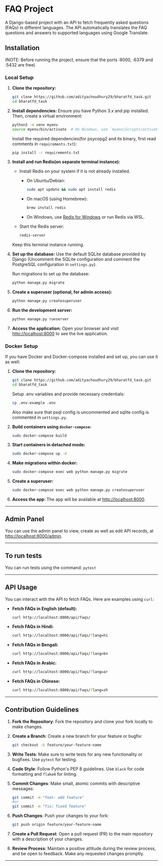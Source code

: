 # FAQ Project

A Django-based project with an API to fetch frequently asked questions (FAQs) in different languages. The API automatically translates the FAQ questions and answers to supported languages using Google Translate.

## Installation
(NOTE: Before running the project, ensure that the ports :8000, :6379 and :5432 are free)

### Local Setup

1. **Clone the repository:**
   ```bash
   git clone https://github.com/adityachoudhury29/bharatfd_task.git
   cd bharatfd_task
   ```

2. **Install dependencies:**
   Ensure you have Python 3.x and pip installed. Then, create a virtual environment:
   ```bash
   python3 -m venv myenv
   source myenv/bin/activate  # On Windows, use `myenv\Scripts\activate`
   ```

   Install the required dependencies(for psycopg2 and its binary, first read comments in `requirements.txt`):
   ```bash
   pip install -r requirements.txt
   ```

3. **Install and run Redis(on separate terminal instance):**
   - Install Redis on your system if it is not already installed.
     - On Ubuntu/Debian:
       ```bash
       sudo apt update && sudo apt install redis
       ```
     - On macOS (using Homebrew):
       ```bash
       brew install redis
       ```
     - On Windows, use [Redis for Windows](https://github.com/microsoftarchive/redis/releases) or run Redis via WSL.

   - Start the Redis server:
     ```bash
     redis-server
     ```
   Keep this terminal instance running.

4. **Set up the database:**
   Use the default SQLite database provided by Django (Uncomment the SQLite configuration and comment the PostgreSQL configuration in `settings.py`).

   Run migrations to set up the database:
   ```bash
   python manage.py migrate
   ```

5. **Create a superuser (optional, for admin access):**
   ```bash
   python manage.py createsuperuser
   ```

6. **Run the development server:**
   ```bash
   python manage.py runserver
   ```

7. **Access the application:**
   Open your browser and visit [http://localhost:8000](http://localhost:8000) to see the live application.

### Docker Setup

If you have Docker and Docker-compose installed and set up, you can use it as well:

1. **Clone the repository:**
   ```bash
   git clone https://github.com/adityachoudhury29/bharatfd_task.git
   cd bharatfd_task
   ```
   Setup .env variables and provide necessary credentials:
   ```bash
   cp .env.example .env
   ```
   Also make sure that psql config is uncommented and sqlite config is commented in `settings.py`.
   
2. **Build containers using `docker-compose`:**
   ```bash
   sudo docker-compose build
   ```
3. **Start containers in detached mode:**
   ```bash
   sudo docker-compose up -d
   ```
4. **Make migrations within docker:**
   ```bash
   sudo docker-compose exec web python manage.py migrate
   ```
5. **Create a superuser:**
   ```bash
   sudo docker-compose exec web python manage.py createsuperuser
   ```
6. **Access the app**:
   The app will be available at [http://localhost:8000](http://localhost:8000).

---

## Admin Panel
You can use the admin panel to view, create as well as edit API records, at [http://localhost:8000/admin](http://localhost:8000/admin).

---

## To run tests
You can run tests using the command: ```pytest```

---

## API Usage

You can interact with the API to fetch FAQs. Here are examples using `curl`:

- **Fetch FAQs in English (default):**
  ```bash
  curl http://localhost:8000/api/faqs/
  ```

- **Fetch FAQs in Hindi:**
  ```bash
  curl http://localhost:8000/api/faqs/?lang=hi
  ```

- **Fetch FAQs in Bengali:**
  ```bash
  curl http://localhost:8000/api/faqs/?lang=bn
  ```

- **Fetch FAQs in Arabic:**
  ```bash
  curl http://localhost:8000/api/faqs/?lang=ar
  ```

- **Fetch FAQs in Chinese:**
  ```bash
  curl http://localhost:8000/api/faqs/?lang=zh
  ```

---

## Contribution Guidelines

1. **Fork the Repository**: 
   Fork the repository and clone your fork locally to make changes.

2. **Create a Branch**: 
   Create a new branch for your feature or bugfix:
   ```bash
   git checkout -b feature/your-feature-name
   ```

3. **Write Tests**: 
   Make sure to write tests for any new functionality or bugfixes. Use `pytest` for testing.

4. **Code Style**: 
   Follow Python's PEP 8 guidelines. Use `black` for code formatting and `flake8` for linting.

5. **Commit Changes**: 
   Make small, atomic commits with descriptive messages:
   ```bash
   git commit -m "feat: add feature"
   #or
   git commit -m "fix: fixed feature"
   ```

6. **Push Changes**:
   Push your changes to your fork:
   ```bash
   git push origin feature/your-feature-name
   ```

7. **Create a Pull Request**: 
   Open a pull request (PR) to the main repository with a description of your changes.

8. **Review Process**: 
   Maintain a positive attitude during the review process, and be open to feedback. Make any requested changes promptly.

---
